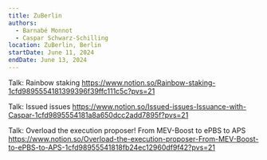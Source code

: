 ```yaml
---
title: ZuBerlin
authors:
  - Barnabé Monnot
  - Caspar Schwarz-Schilling
location: ZuBerlin, Berlin
startDate: June 11, 2024
endDate: June 13, 2024
---
```


Talk: Rainbow staking <https://www.notion.so/Rainbow-staking-1cfd9895554181399396f39ffc111c5c?pvs=21>

Talk: Issued issues <https://www.notion.so/Issued-issues-Issuance-with-Caspar-1cfd9895554181a8a650dcc2add7895f?pvs=21>

Talk: Overload the execution proposer! From MEV-Boost to ePBS to APS <https://www.notion.so/Overload-the-execution-proposer-From-MEV-Boost-to-ePBS-to-APS-1cfd98955541818fb24ec12960df9f42?pvs=21>
